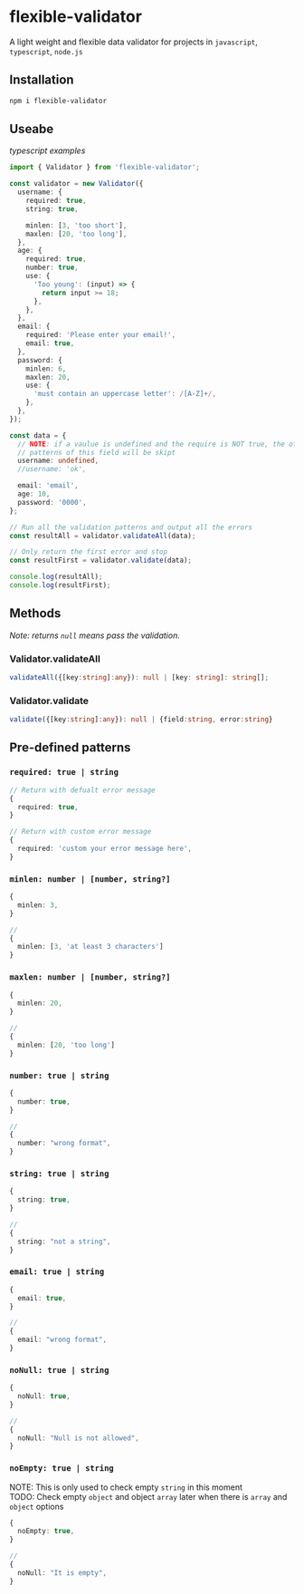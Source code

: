 # flexible-validator

A light weight and flexible data validator for projects in
`javascript`, `typescript`, `node.js`

## Installation

```bash
npm i flexible-validator
```

## Useabe

_typescript examples_

```typescript
import { Validator } from 'flexible-validator';

const validator = new Validator({
  username: {
    required: true,
    string: true,

    minlen: [3, 'too short'],
    maxlen: [20, 'too long'],
  },
  age: {
    required: true,
    number: true,
    use: {
      'Too young': (input) => {
        return input >= 18;
      },
    },
  },
  email: {
    required: 'Please enter your email!',
    email: true,
  },
  password: {
    minlen: 6,
    maxlen: 20,
    use: {
      'must contain an uppercase letter': /[A-Z]+/,
    },
  },
});

const data = {
  // NOTE: if a vaulue is undefined and the require is NOT true, the other
  // patterns of this field will be skipt
  username: undefined,
  //username: 'ok',

  email: 'email',
  age: 10,
  password: '0000',
};

// Run all the validation patterns and output all the errors
const resultAll = validator.validateAll(data);

// Only return the first error and stop
const resultFirst = validator.validate(data);

console.log(resultAll);
console.log(resultFirst);
```

## Methods

_Note: returns `null` means pass the validation._

### Validator.validateAll

```typescript
validateAll({[key:string]:any}): null | [key: string]: string[];
```

### Validator.validate

```typescript
validate({[key:string]:any}): null | {field:string, error:string}
```

## Pre-defined patterns

### `required: true | string`

```typescript
// Return with defualt error message
{
  required: true,
}

// Return with custom error message
{
  required: 'custom your error message here',
}
```

### `minlen: number | [number, string?]`

```typescript
{
  minlen: 3,
}

//
{
  minlen: [3, 'at least 3 characters']
}
```

### `maxlen: number | [number, string?]`

```typescript
{
  minlen: 20,
}

//
{
  minlen: [20, 'too long']
}
```

### `number: true | string`

```typescript
{
  number: true,
}

//
{
  number: "wrong format",
}
```

### `string: true | string`

```typescript
{
  string: true,
}

//
{
  string: "not a string",
}
```

### `email: true | string`

```typescript
{
  email: true,
}

//
{
  email: "wrong format",
}
```

### `noNull: true | string`

```typescript
{
  noNull: true,
}

//
{
  noNull: "Null is not allowed",
}
```

### `noEmpty: true | string`

NOTE: This is only used to check empty `string` in this moment  
TODO: Check empty `object` and object `array` later when there is `array`
and `object` options

```typescript
{
  noEmpty: true,
}

//
{
  noNull: "It is empty",
}
```

